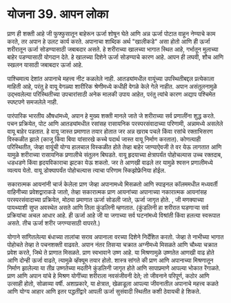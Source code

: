 # योजना 39. आपन लोका

प्राण ही शक्ती आहे जी फुफ्फुसातून बाहेरून ऊर्जा शोषून घेते आणि अन्न ऊर्जा पोटात वाहून नेण्याचे काम करते, तर अपान हे उलट कार्य करते. अपानाचा शाब्दिक अर्थ "खालीकडे" असा होतो आणि ही ऊर्जा शरीरातून ऊर्जा सोडण्यासाठी जबाबदार असते. हे शरीराच्या खालच्या भागात स्थित आहे, गर्भातून मुलाच्या बाहेर पडण्यासाठी योगदान देते. हे खालच्या दिशेने ऊर्जा सोडण्याचे कारण आहे. आपन ही लघवी, शौच आणि स्खलन यासाठी जबाबदार ऊर्जा आहे.

पाश्चिमात्य देशांत अपानाचे महत्त्व नीट कळलेले नाही. आतड्यांमधील वायूंच्या उपस्थितीबद्दल प्रत्येकाला माहिती आहे, परंतु हे वायू वेगळ्या शारीरिक श्रेणीमध्ये कधीही वेगळे केले गेले नाहीत. अपान असंतुलनामुळे उद्भवलेल्या परिस्थितीच्या उपचारांसाठी अनेक मालकी उपाय आहेत, परंतु त्यांचे कारण अद्याप पश्चिमेत स्पष्टपणे समजलेले नाही.

पारंपारिक भारतीय औषधांमध्ये, अपान हे मुख्य शक्ती मानले जाते जे शरीराच्या सर्व प्रणालींना शुद्ध करते. पचन प्रक्रियेत, पोट आणि आतड्यांमधील रसांसह रासायनिक परस्परसंवादाच्या परिणामी, अन्नामध्ये असलेले वायू बाहेर पडतात. हे वायू जास्त प्रमाणात तयार होतात जर अन्न खराब पचले किंवा रसांचे रक्ताभिसरण विस्कळीत झाले (काजू किंवा बिया यांसारखे कच्चे पदार्थ जास्त वायू निर्माण करतात). कोणत्याही परिस्थितीत, जेव्हा वायूंची योग्य हालचाल विस्कळीत होते तेव्हा बाहेर जाण्याऐवजी ते वर येऊ लागतात आणि यामुळे शरीराच्या रासायनिक प्रणालीचे संतुलन बिघडते. वायू हृदयाच्या क्षेत्रापर्यंत पोहोचल्यास उच्च रक्तदाब, धडधडणे किंवा हृदयविकाराचा झटका येऊ शकतो. जर ते आणखी वाढले तर यामुळे श्वसन प्रणालीमध्ये व्यत्यय येतो. वायू डोक्यापर्यंत पोहोचल्यास त्याचा परिणाम स्किझोफ्रेनिया होईल.

सकारात्मक आयनांनी चार्ज केलेला प्राण जेव्हा अपानामध्ये मिसळतो आणि स्पाइनल कॉलममधील मध्यवर्ती वाहिनीच्या प्रवेशद्वाराकडे जातो, तेव्हा सकारात्मक प्राण आयनांच्या अपानाच्या नकारात्मक आयनांसह परस्परसंवादाच्या प्रक्रियेत, मोठ्या प्रमाणात ऊर्जा सोडली जाते, ऊर्जा जागृत होते. , जी मणक्याच्या पायथ्याशी सुप्त अवस्थेत असते आणि तिला कुंडलिनी म्हणतात. (कुंडलिनी हा शरीरात घडणाऱ्या सर्व प्रक्रियांचा अचल आधार आहे. ही ऊर्जा आहे जी या जगाच्या सर्व घटनांमध्ये विश्रांती किंवा हलत्या स्वरूपात असते. तीच ऊर्जा शरीर जगण्यासाठी वापरते.)

योगाने सांगितलेल्या बंधाच्या तालांचा सराव अपानाला वरच्या दिशेने निर्देशित करतो. जेव्हा ते नाभीच्या भागात पोहोचते तेव्हा ते पचनशक्ती वाढवते. अपान नंतर तिसऱ्या चक्रात अग्नीमध्ये मिसळते आणि चौथ्या चक्रात प्रवेश करते, जिथे ते प्राणात मिसळते. प्राण स्वभावाने उष्ण आहे. या मिश्रणामुळे उष्णतेत आणखी वाढ होते आणि दोन्ही ऊर्जा वाढते, त्यामुळे व्हॅक्यूम तयार होतो. शास्त्र सांगते की प्राण आणि अपानाच्या मिश्रणातून निर्माण झालेल्या या तीव्र उष्णतेच्या मदतीने कुंडलिनी जागृत होते आणि सापाप्रमाणे आपल्या भोकात रेंगाळते. प्राण आणि अपान यांचे हे मिश्रण योगींच्या शरीराला नवसंजीवनी देते; तो जीवनाने परिपूर्ण, कठोर आणि उत्साही होतो, सोळाव्या वर्षी. अशाप्रकारे, या क्षेत्रात, खेळाडूला आपल्या जीवनातील अपानाचे महत्त्व कळते आणि योग्य आहार आणि इतर पद्धतींद्वारे आपली ऊर्जा सुसंवादी स्थितीत कशी ठेवायची हे शिकते.

